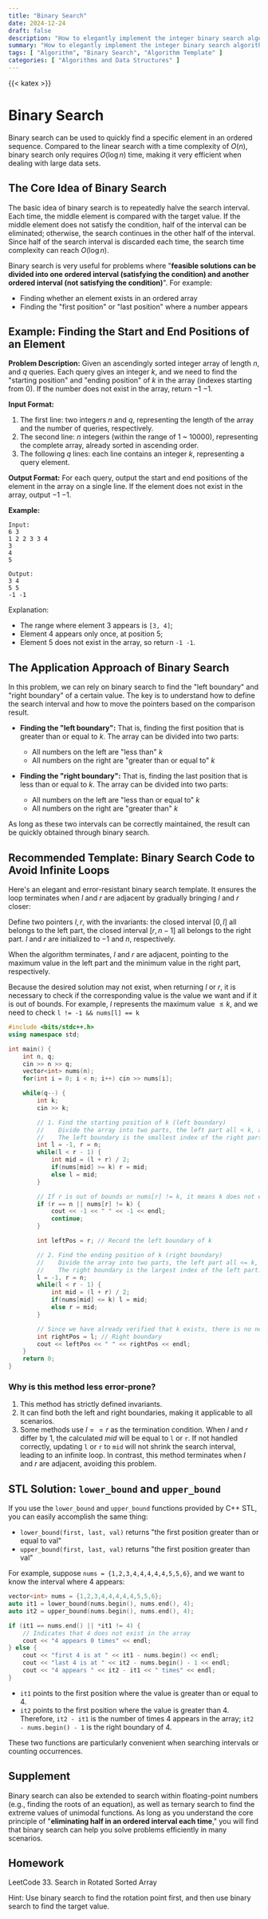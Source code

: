 ```yaml
---
title: "Binary Search"
date: 2024-12-24
draft: false
description: "How to elegantly implement the integer binary search algorithm."
summary: "How to elegantly implement the integer binary search algorithm."
tags: [ "Algorithm", "Binary Search", "Algorithm Template" ]
categories: [ "Algorithms and Data Structures" ]
---
```

{{< katex >}}

# Binary Search

Binary search can be used to quickly find a specific element in an ordered sequence. Compared to the linear search with a time complexity of $O(n)$, binary search only requires $O(\log n)$ time, making it very efficient when dealing with large data sets.

## The Core Idea of Binary Search

The basic idea of binary search is to repeatedly halve the search interval. Each time, the middle element is compared with the target value. If the middle element does not satisfy the condition, half of the interval can be eliminated; otherwise, the search continues in the other half of the interval. Since half of the search interval is discarded each time, the search time complexity can reach $O(\log n)$.

Binary search is very useful for problems where "**feasible solutions can be divided into one ordered interval (satisfying the condition) and another ordered interval (not satisfying the condition)**". For example:

- Finding whether an element exists in an ordered array
- Finding the "first position" or "last position" where a number appears

## Example: Finding the Start and End Positions of an Element

**Problem Description:**
Given an ascendingly sorted integer array of length $n$, and $q$ queries. Each query gives an integer $k$, and we need to find the "starting position" and "ending position" of $k$ in the array (indexes starting from 0). If the number does not exist in the array, return $-1$ $-1$.

**Input Format:**

1. The first line: two integers $n$ and $q$, representing the length of the array and the number of queries, respectively.
2. The second line: $n$ integers (within the range of 1 ~ 10000), representing the complete array, already sorted in ascending order.
3. The following $q$ lines: each line contains an integer $k$, representing a query element.

**Output Format:**
For each query, output the start and end positions of the element in the array on a single line. If the element does not exist in the array, output $-1$ $-1$.

**Example:**

```
Input:
6 3
1 2 2 3 3 4
3
4
5

Output:
3 4
5 5
-1 -1
```

Explanation:

- The range where element 3 appears is `[3, 4]`;
- Element 4 appears only once, at position 5;
- Element 5 does not exist in the array, so return `-1 -1`.

## The Application Approach of Binary Search

In this problem, we can rely on binary search to find the "left boundary" and "right boundary" of a certain value. The key is to understand how to define the search interval and how to move the pointers based on the comparison result.

- **Finding the "left boundary":**
  That is, finding the first position that is greater than or equal to $k$. The array can be divided into two parts:
    - All numbers on the left are "less than" $k$
    - All numbers on the right are "greater than or equal to" $k$

- **Finding the "right boundary":**
  That is, finding the last position that is less than or equal to $k$. The array can be divided into two parts:
    - All numbers on the left are "less than or equal to" $k$
    - All numbers on the right are "greater than" $k$

As long as these two intervals can be correctly maintained, the result can be quickly obtained through binary search.

## Recommended Template: Binary Search Code to Avoid Infinite Loops

Here's an elegant and error-resistant binary search template. It ensures the loop terminates when $l$ and $r$ are adjacent by gradually bringing $l$ and $r$ closer:

Define two pointers $l, r$, with the invariants: the closed interval $[0, l]$ all belongs to the left part, the closed interval $[r, n - 1]$ all belongs to the right part. $l$ and $r$ are initialized to $-1$ and $n$, respectively.

When the algorithm terminates, $l$ and $r$ are adjacent, pointing to the maximum value in the left part and the minimum value in the right part, respectively.

Because the desired solution may not exist, when returning $l$ or $r$, it is necessary to check if the corresponding value is the value we want and if it is out of bounds.
For example, $l$ represents the maximum value $\leq k$, and we need to check `l != -1 && nums[l] == k`

```cpp
#include <bits/stdc++.h>
using namespace std;

int main() {
    int n, q;
    cin >> n >> q;
    vector<int> nums(n);
    for(int i = 0; i < n; i++) cin >> nums[i];

    while(q--) {
        int k;
        cin >> k;

        // 1. Find the starting position of k (left boundary)
        //    Divide the array into two parts, the left part all < k, and the right part all >= k.
        //    The left boundary is the smallest index of the right part.
        int l = -1, r = n;
        while(l < r - 1) {
            int mid = (l + r) / 2;
            if(nums[mid] >= k) r = mid; 
            else l = mid;
        }

        // If r is out of bounds or nums[r] != k, it means k does not exist
        if (r == n || nums[r] != k) {
            cout << -1 << " " << -1 << endl;
            continue;
        }

        int leftPos = r; // Record the left boundary of k

        // 2. Find the ending position of k (right boundary)
        //    Divide the array into two parts, the left part all <= k, and the right part all > k.
        //    The right boundary is the largest index of the left part.
        l = -1, r = n;
        while(l < r - 1) {
            int mid = (l + r) / 2;
            if(nums[mid] <= k) l = mid;
            else r = mid;
        }

        // Since we have already verified that k exists, there is no need to verify again here
        int rightPos = l; // Right boundary
        cout << leftPos << " " << rightPos << endl;
    }
    return 0;
}
```

### Why is this method less error-prone?

1. This method has strictly defined invariants.
2. It can find both the left and right boundaries, making it applicable to all scenarios.
3. Some methods use $l == r$ as the termination condition. When $l$ and $r$ differ by 1, the calculated $mid$ will be equal to `l` or `r`. If not handled correctly, updating
   `l` or `r` to `mid` will not shrink the search interval, leading to an infinite loop. In contrast, this method terminates when $l$ and $r$ are adjacent, avoiding this problem.

## STL Solution: `lower_bound` and `upper_bound`

If you use the `lower_bound` and `upper_bound` functions provided by C++ STL, you can easily accomplish the same thing:

- `lower_bound(first, last, val)` returns "the first position greater than or equal to val"
- `upper_bound(first, last, val)` returns "the first position greater than val"

For example, suppose `nums = {1,2,3,4,4,4,4,4,5,5,6}`, and we want to know the interval where 4 appears:

```cpp
vector<int> nums = {1,2,3,4,4,4,4,4,5,5,6};
auto it1 = lower_bound(nums.begin(), nums.end(), 4);
auto it2 = upper_bound(nums.begin(), nums.end(), 4);

if (it1 == nums.end() || *it1 != 4) {
    // Indicates that 4 does not exist in the array
    cout << "4 appears 0 times" << endl;
} else {
    cout << "first 4 is at " << it1 - nums.begin() << endl;
    cout << "last 4 is at " << it2 - nums.begin() - 1 << endl;
    cout << "4 appears " << it2 - it1 << " times" << endl;
}
```

- `it1` points to the first position where the value is greater than or equal to 4.
- `it2` points to the first position where the value is greater than 4.
  Therefore, `it2 - it1` is the number of times 4 appears in the array; `it2 - nums.begin() - 1` is the right boundary of 4.

These two functions are particularly convenient when searching intervals or counting occurrences.

## Supplement

Binary search can also be extended to search within floating-point numbers (e.g., finding the roots of an equation), as well as ternary search to find the extreme values of unimodal functions. As long as you understand the core principle of "**eliminating half in an ordered interval each time**," you will find that binary search can help you solve problems efficiently in many scenarios.

## Homework

LeetCode 33. Search in Rotated Sorted Array

Hint: Use binary search to find the rotation point first, and then use binary search to find the target value.